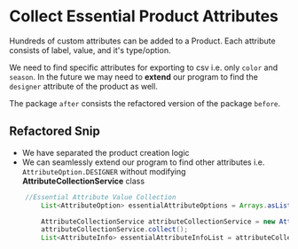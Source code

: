 # Collect Essential Product Attributes 
Hundreds of custom attributes can be added to a Product. Each attribute consists of label, value, and it's type/option.

We need to find specific attributes for exporting to csv i.e. only `color` and `season`. In the future we may need to **extend** our program to find the `designer` attribute of the product as well. 

The package `after` consists the refactored version of the package `before`.

## Refactored Snip
- We have separated the product creation logic
- We can seamlessly extend our program to find other attributes i.e. `AttributeOption.DESIGNER` without modifying **AttributeCollectionService** class
```java
    //Essential Attribute Value Collection
        List<AttributeOption> essentialAttributeOptions = Arrays.asList(AttributeOption.COLOR, AttributeOption.SEASON);

        AttributeCollectionService attributeCollectionService = new AttributeCollectionService(product.getAttributeInfoList(), essentialAttributeOptions);
        attributeCollectionService.collect();
        List<AttributeInfo> essentialAttributeInfoList = attributeCollectionService.getEssentialAttributeInfoList();
        
```